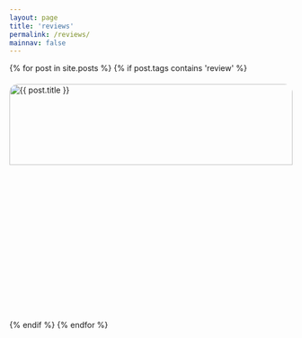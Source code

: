 ```yaml
---
layout: page
title: 'reviews'
permalink: /reviews/
mainnav: false
---
```

<div class="blog-grid">
  {% for post in site.posts %}
    {% if post.tags contains 'review' %}
      <a class="blog-card blog-card-link" href="{{ post.url }}">
            <img src="{{ post.share-img | default: '/assets/img/new-face-650x650.webp' }}" alt="{{ post.title }}" class="card-image">
            <div  class="card-content">
            <h3 class="card-title">{{ post.title }}</h3>
            <p>[{{ post.type }}]</p>
            </div>
      </a>
    {% endif %}
  {% endfor %}
</div>

<style>
.blog-grid {
  display: grid;
  grid-template-columns: 1fr 1fr;
  grid-gap: .5em; 
}


.blog-card {
  display: block;
  position: relative;
  width: 100%;
  height: 400px;
  border-radius: 15px;
  border: solid 2px var(--link-color); 
  overflow: hidden;
  text-decoration:none;
}

.blog-card:hover {
  background-color:none;
  transform: scale(1.02);
  transition: transform 0.3s ease-in-out;
  z-index:100;
}

.card-content {
  padding: 1rem;
}

.card-image {
  position: absolute;
  top: 0;
  left: 0;
  width: 100%;
  height: 60%;
  object-fit: cover;
}

.card-title {
  margin: 85% 0 10px;
  font-size: 1.2rem;
  color: var(--foreground-color);
}


/* Responsive adjustments */
@media (max-width: 1024px) {
  .blog-grid {
    grid-template-columns: repeat(auto-fill, minmax(250px, 1fr));
    gap: 20px;
  }
}

@media (max-width: 768px) {
  .blog-grid {
    grid-template-columns: repeat(auto-fill, minmax(200px, 1fr));
    gap: 15px;
  }
}

@media (max-width: 480px) {
  .blog-grid {
    grid-template-columns: 1fr;
    gap: 10px;
  }
  .blog-card {
    padding-bottom: 100%; /* More square shape on mobile */
  }
  .card-title {
    margin: 65% 0 10px;
  }
}
</style>
